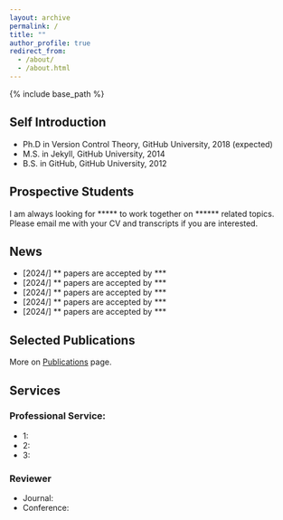 ```yaml
---
layout: archive
permalink: /
title: ""
author_profile: true
redirect_from: 
  - /about/
  - /about.html
---
```


{% include base_path %}

<h2>Self Introduction</h2>
<ul>
  <li>Ph.D in Version Control Theory, GitHub University, 2018 (expected)</li>
  <li>M.S. in Jekyll, GitHub University, 2014</li>
  <li>B.S. in GitHub, GitHub University, 2012</li>
</ul>

<h2>Prospective Students</h2>
<p>I am always looking for ***** to work together on ****** related topics. Please email me with your CV and transcripts if you are interested.<p>

<h2>News</h2>
<ul>
  <li>[2024/] ** papers are accepted by ***</li>
  <li>[2024/] ** papers are accepted by ***</li>
  <li>[2024/] ** papers are accepted by ***</li>
  <li>[2024/] ** papers are accepted by ***</li>
  <li>[2024/] ** papers are accepted by ***</li>
</ul>

<h2>Selected Publications</h2>
<p>More on <a href="/publications">Publications</a> page.</p>
<!-- <ul>
  {% for post in site.publications reversed %}
    {% include archive-single-cv.html %}
  {% endfor %}
</ul> -->

<h2>Services</h2>
<h3>Professional Service:</h3>
<ul>
  <li>1:</li>
  <li>2:</li>
  <li>3:</li>
</ul>
<h3>Reviewer</h3>
<ul>
  <li>Journal:</li>
  <li>Conference:</li>
</ul>
